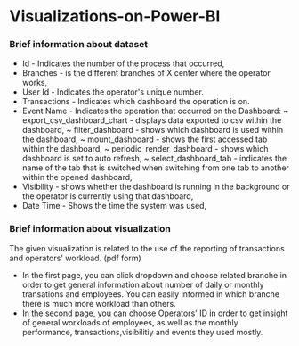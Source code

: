 # Visualizations-on-Power-BI

### Brief information about dataset
* Id - Indicates the number of the process that occurred,
* Branches - is the different branches of X center where the operator works,
* User Id - Indicates the operator's unique number.
* Transactions - Indicates which dashboard the operation is on.
* Event Name - Indicates the operation that occurred on the Dashboard:
~ export_csv_dashboard_chart - displays data exported to csv within the dashboard,
~ filter_dashboard - shows which dashboard is used within the dashboard,
~ mount_dashboard - shows the first accessed tab within the dashboard,
~ periodic_render_dashboard - shows which dashboard is set to auto refresh,
~ select_dashboard_tab - indicates the name of the tab that is switched when switching from one tab to another within the opened dashboard,
* Visibility - shows whether the dashboard is running in the background or the operator is currently using that dashboard,
* Date Time - Shows the time the system was used,

### Brief information about visualization
The given visualization is related to the use of the reporting of transactions and operators' workload. (pdf form)
* In the first page, you can click dropdown and choose related branche in order to get general information about number of daily or monthly transations and employees. You can easily informed in which branche there is much more workload than others.
* In the second page, you can choose Operators' ID in order to get insight of general workloads of employees, as well as the monthly performance, transactions,visibilitiy and events they used mostly.
